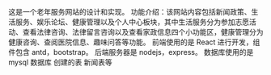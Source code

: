 这是一个老年服务网站的设计和实现。
功能介绍：该网站内容包括新闻政策、生活服务、娱乐论坛、健康管理以及个人中心板块，其中生活服务分为参加志愿活动、查看法律咨询、法律留言咨询以及查看家政信息四个小功能区，健康管理分为健康咨询、查阅医院信息、趣味问答等功能。
前端使用的是 React 进行开发，组件包含 antd，bootstrap。
后端服务器是 nodejs，express。
数据库使用的是 mysql 数据库
创建的表 新闻表等
